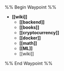 %% Begin Waypoint %%
- **[[wiki]]**
	- **[[backend]]**
	- **[[books]]**
	- **[[cryptocurrency]]**
	- **[[docker]]**
	- **[[math]]**
	- **[[ML]]**
	- [[wiki]]

%% End Waypoint %%